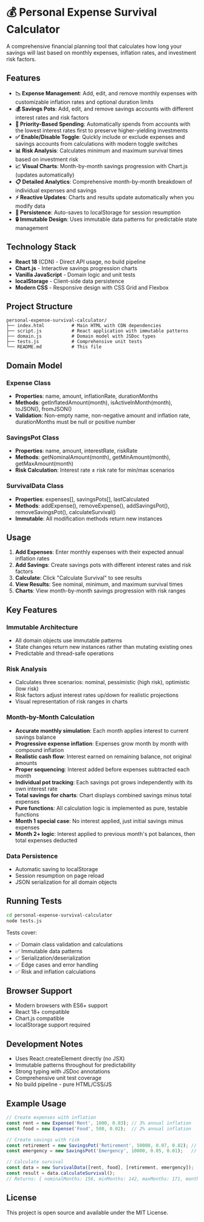 # 💰 Personal Expense Survival Calculator

A comprehensive financial planning tool that calculates how long your savings will last based on monthly expenses, inflation rates, and investment risk factors.

## Features

- **📉 Expense Management**: Add, edit, and remove monthly expenses with customizable inflation rates and optional duration limits
- **💰 Savings Pots**: Add, edit, and remove savings accounts with different interest rates and risk factors
- **🎯 Priority-Based Spending**: Automatically spends from accounts with the lowest interest rates first to preserve higher-yielding investments
- **✅ Enable/Disable Toggle**: Quickly include or exclude expenses and savings accounts from calculations with modern toggle switches
- **📊 Risk Analysis**: Calculates minimum and maximum survival times based on investment risk
- **📈 Visual Charts**: Month-by-month savings progression with Chart.js (updates automatically)
- **📋 Detailed Analytics**: Comprehensive month-by-month breakdown of individual expenses and savings
- **⚡ Reactive Updates**: Charts and results update automatically when you modify data
- **💾 Persistence**: Auto-saves to localStorage for session resumption
- **🔒 Immutable Design**: Uses immutable data patterns for predictable state management

## Technology Stack

- **React 18** (CDN) - Direct API usage, no build pipeline
- **Chart.js** - Interactive savings progression charts
- **Vanilla JavaScript** - Domain logic and unit tests
- **localStorage** - Client-side data persistence
- **Modern CSS** - Responsive design with CSS Grid and Flexbox

## Project Structure

```
personal-expense-survival-calculator/
├── index.html          # Main HTML with CDN dependencies
├── script.js           # React application with immutable patterns
├── domain.js           # Domain model with JSDoc types
├── tests.js            # Comprehensive unit tests
└── README.md           # This file
```

## Domain Model

### Expense Class
- **Properties**: name, amount, inflationRate, durationMonths
- **Methods**: getInflatedAmount(month), isActiveInMonth(month), toJSON(), fromJSON()
- **Validation**: Non-empty name, non-negative amount and inflation rate, durationMonths must be null or positive number

### SavingsPot Class
- **Properties**: name, amount, interestRate, riskRate
- **Methods**: getNominalAmount(month), getMinAmount(month), getMaxAmount(month)
- **Risk Calculation**: Interest rate ± risk rate for min/max scenarios

### SurvivalData Class
- **Properties**: expenses[], savingsPots[], lastCalculated
- **Methods**: addExpense(), removeExpense(), addSavingsPot(), removeSavingsPot(), calculateSurvival()
- **Immutable**: All modification methods return new instances

## Usage

1. **Add Expenses**: Enter monthly expenses with their expected annual inflation rates
2. **Add Savings**: Create savings pots with different interest rates and risk factors
3. **Calculate**: Click "Calculate Survival" to see results
4. **View Results**: See nominal, minimum, and maximum survival times
5. **Charts**: View month-by-month savings progression with risk ranges

## Key Features

### Immutable Architecture
- All domain objects use immutable patterns
- State changes return new instances rather than mutating existing ones
- Predictable and thread-safe operations

### Risk Analysis
- Calculates three scenarios: nominal, pessimistic (high risk), optimistic (low risk)
- Risk factors adjust interest rates up/down for realistic projections
- Visual representation of risk ranges in charts

### Month-by-Month Calculation
- **Accurate monthly simulation**: Each month applies interest to current savings balance
- **Progressive expense inflation**: Expenses grow month by month with compound inflation
- **Realistic cash flow**: Interest earned on remaining balance, not original amounts
- **Proper sequencing**: Interest added before expenses subtracted each month
- **Individual pot tracking**: Each savings pot grows independently with its own interest rate
- **Total savings for charts**: Chart displays combined savings minus total expenses
- **Pure functions**: All calculation logic is implemented as pure, testable functions
- **Month 1 special case**: No interest applied, just initial savings minus expenses
- **Month 2+ logic**: Interest applied to previous month's pot balances, then total expenses deducted

### Data Persistence
- Automatic saving to localStorage
- Session resumption on page reload
- JSON serialization for all domain objects

## Running Tests

```bash
cd personal-expense-survival-calculator
node tests.js
```

Tests cover:
- ✅ Domain class validation and calculations
- ✅ Immutable data patterns
- ✅ Serialization/deserialization
- ✅ Edge cases and error handling
- ✅ Risk and inflation calculations

## Browser Support

- Modern browsers with ES6+ support
- React 18+ compatible
- Chart.js compatible
- localStorage support required

## Development Notes

- Uses React.createElement directly (no JSX)
- Immutable patterns throughout for predictability
- Strong typing with JSDoc annotations
- Comprehensive unit test coverage
- No build pipeline - pure HTML/CSS/JS

## Example Usage

```javascript
// Create expenses with inflation
const rent = new Expense('Rent', 1000, 0.03); // 3% annual inflation
const food = new Expense('Food', 500, 0.02);  // 2% annual inflation

// Create savings with risk
const retirement = new SavingsPot('Retirement', 50000, 0.07, 0.02); // 7% return, 2% risk
const emergency = new SavingsPot('Emergency', 10000, 0.05, 0.01);   // 5% return, 1% risk

// Calculate survival
const data = new SurvivalData([rent, food], [retirement, emergency]);
const result = data.calculateSurvival();
// Returns: { nominalMonths: 156, minMonths: 142, maxMonths: 171, monthlyProgression: [...] }
```

## License

This project is open source and available under the MIT License.
